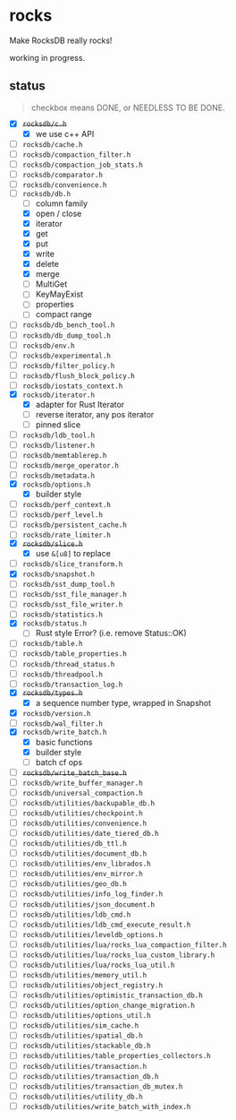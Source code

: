 # rocks

Make RocksDB really rocks!

working in progress.


## status

> checkbox means DONE, or NEEDLESS TO BE DONE.

- [x] ~~``rocksdb/c.h``~~
  - [x] we use c++ API
- [ ] ``rocksdb/cache.h``
- [ ] ``rocksdb/compaction_filter.h``
- [ ] ``rocksdb/compaction_job_stats.h``
- [ ] ``rocksdb/comparator.h``
- [ ] ``rocksdb/convenience.h``
- [ ] ``rocksdb/db.h``
  - [ ] column family
  - [x] open / close
  - [x] iterator
  - [x] get
  - [x] put
  - [x] write
  - [x] delete
  - [x] merge
  - [ ] MultiGet
  - [ ] KeyMayExist
  - [ ] properties
  - [ ] compact range
- [ ] ``rocksdb/db_bench_tool.h``
- [ ] ``rocksdb/db_dump_tool.h``
- [ ] ``rocksdb/env.h``
- [ ] ``rocksdb/experimental.h``
- [ ] ``rocksdb/filter_policy.h``
- [ ] ``rocksdb/flush_block_policy.h``
- [ ] ``rocksdb/iostats_context.h``
- [x] ``rocksdb/iterator.h``
  - [x] adapter for Rust Iterator
  - [ ] reverse iterator, any pos iterator
  - [ ] pinned slice
- [ ] ``rocksdb/ldb_tool.h``
- [ ] ``rocksdb/listener.h``
- [ ] ``rocksdb/memtablerep.h``
- [ ] ``rocksdb/merge_operator.h``
- [ ] ``rocksdb/metadata.h``
- [x] ``rocksdb/options.h``
  - [x] builder style
- [ ] ``rocksdb/perf_context.h``
- [ ] ``rocksdb/perf_level.h``
- [ ] ``rocksdb/persistent_cache.h``
- [ ] ``rocksdb/rate_limiter.h``
- [x] ~~``rocksdb/slice.h``~~
  - [x] use ``&[u8]`` to replace
- [ ] ``rocksdb/slice_transform.h``
- [x] ``rocksdb/snapshot.h``
- [ ] ``rocksdb/sst_dump_tool.h``
- [ ] ``rocksdb/sst_file_manager.h``
- [ ] ``rocksdb/sst_file_writer.h``
- [ ] ``rocksdb/statistics.h``
- [x] ``rocksdb/status.h``
  - [ ] Rust style Error? (i.e. remove Status::OK)
- [ ] ``rocksdb/table.h``
- [ ] ``rocksdb/table_properties.h``
- [ ] ``rocksdb/thread_status.h``
- [ ] ``rocksdb/threadpool.h``
- [ ] ``rocksdb/transaction_log.h``
- [x] ~~``rocksdb/types.h``~~
  - [x] a sequence number type, wrapped in Snapshot
- [x] ``rocksdb/version.h``
- [ ] ``rocksdb/wal_filter.h``
- [x] ``rocksdb/write_batch.h``
  - [x] basic functions
  - [x] builder style
  - [ ] batch cf ops
- [ ] ~~``rocksdb/write_batch_base.h``~~
- [ ] ``rocksdb/write_buffer_manager.h``
- [ ] ``rocksdb/universal_compaction.h``
- [ ] ``rocksdb/utilities/backupable_db.h``
- [ ] ``rocksdb/utilities/checkpoint.h``
- [ ] ``rocksdb/utilities/convenience.h``
- [ ] ``rocksdb/utilities/date_tiered_db.h``
- [ ] ``rocksdb/utilities/db_ttl.h``
- [ ] ``rocksdb/utilities/document_db.h``
- [ ] ``rocksdb/utilities/env_librados.h``
- [ ] ``rocksdb/utilities/env_mirror.h``
- [ ] ``rocksdb/utilities/geo_db.h``
- [ ] ``rocksdb/utilities/info_log_finder.h``
- [ ] ``rocksdb/utilities/json_document.h``
- [ ] ``rocksdb/utilities/ldb_cmd.h``
- [ ] ``rocksdb/utilities/ldb_cmd_execute_result.h``
- [ ] ``rocksdb/utilities/leveldb_options.h``
- [ ] ``rocksdb/utilities/lua/rocks_lua_compaction_filter.h``
- [ ] ``rocksdb/utilities/lua/rocks_lua_custom_library.h``
- [ ] ``rocksdb/utilities/lua/rocks_lua_util.h``
- [ ] ``rocksdb/utilities/memory_util.h``
- [ ] ``rocksdb/utilities/object_registry.h``
- [ ] ``rocksdb/utilities/optimistic_transaction_db.h``
- [ ] ``rocksdb/utilities/option_change_migration.h``
- [ ] ``rocksdb/utilities/options_util.h``
- [ ] ``rocksdb/utilities/sim_cache.h``
- [ ] ``rocksdb/utilities/spatial_db.h``
- [ ] ``rocksdb/utilities/stackable_db.h``
- [ ] ``rocksdb/utilities/table_properties_collectors.h``
- [ ] ``rocksdb/utilities/transaction.h``
- [ ] ``rocksdb/utilities/transaction_db.h``
- [ ] ``rocksdb/utilities/transaction_db_mutex.h``
- [ ] ``rocksdb/utilities/utility_db.h``
- [ ] ``rocksdb/utilities/write_batch_with_index.h``
